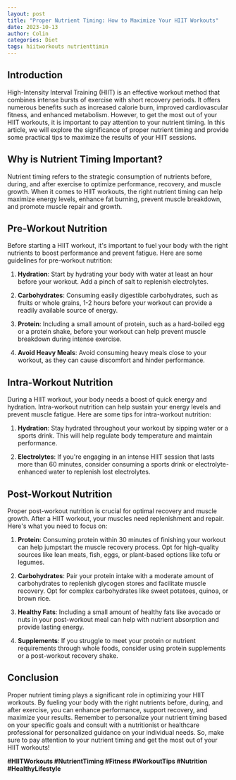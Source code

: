 ```yaml
---
layout: post
title: "Proper Nutrient Timing: How to Maximize Your HIIT Workouts"
date: 2023-10-13
author: Colin
categories: Diet
tags: hiitworkouts nutrienttimin
---
```


## Introduction

High-Intensity Interval Training (HIIT) is an effective workout method that combines intense bursts of exercise with short recovery periods. It offers numerous benefits such as increased calorie burn, improved cardiovascular fitness, and enhanced metabolism. However, to get the most out of your HIIT workouts, it is important to pay attention to your nutrient timing. In this article, we will explore the significance of proper nutrient timing and provide some practical tips to maximize the results of your HIIT sessions.

## Why is Nutrient Timing Important?

Nutrient timing refers to the strategic consumption of nutrients before, during, and after exercise to optimize performance, recovery, and muscle growth. When it comes to HIIT workouts, the right nutrient timing can help maximize energy levels, enhance fat burning, prevent muscle breakdown, and promote muscle repair and growth.

## Pre-Workout Nutrition

Before starting a HIIT workout, it's important to fuel your body with the right nutrients to boost performance and prevent fatigue. Here are some guidelines for pre-workout nutrition:

1. **Hydration**: Start by hydrating your body with water at least an hour before your workout. Add a pinch of salt to replenish electrolytes.

2. **Carbohydrates**: Consuming easily digestible carbohydrates, such as fruits or whole grains, 1-2 hours before your workout can provide a readily available source of energy.

3. **Protein**: Including a small amount of protein, such as a hard-boiled egg or a protein shake, before your workout can help prevent muscle breakdown during intense exercise.

4. **Avoid Heavy Meals**: Avoid consuming heavy meals close to your workout, as they can cause discomfort and hinder performance.

## Intra-Workout Nutrition

During a HIIT workout, your body needs a boost of quick energy and hydration. Intra-workout nutrition can help sustain your energy levels and prevent muscle fatigue. Here are some tips for intra-workout nutrition:

1. **Hydration**: Stay hydrated throughout your workout by sipping water or a sports drink. This will help regulate body temperature and maintain performance.

2. **Electrolytes**: If you're engaging in an intense HIIT session that lasts more than 60 minutes, consider consuming a sports drink or electrolyte-enhanced water to replenish lost electrolytes.

## Post-Workout Nutrition

Proper post-workout nutrition is crucial for optimal recovery and muscle growth. After a HIIT workout, your muscles need replenishment and repair. Here's what you need to focus on:

1. **Protein**: Consuming protein within 30 minutes of finishing your workout can help jumpstart the muscle recovery process. Opt for high-quality sources like lean meats, fish, eggs, or plant-based options like tofu or legumes.

2. **Carbohydrates**: Pair your protein intake with a moderate amount of carbohydrates to replenish glycogen stores and facilitate muscle recovery. Opt for complex carbohydrates like sweet potatoes, quinoa, or brown rice.

3. **Healthy Fats**: Including a small amount of healthy fats like avocado or nuts in your post-workout meal can help with nutrient absorption and provide lasting energy.

4. **Supplements**: If you struggle to meet your protein or nutrient requirements through whole foods, consider using protein supplements or a post-workout recovery shake.

## Conclusion

Proper nutrient timing plays a significant role in optimizing your HIIT workouts. By fueling your body with the right nutrients before, during, and after exercise, you can enhance performance, support recovery, and maximize your results. Remember to personalize your nutrient timing based on your specific goals and consult with a nutritionist or healthcare professional for personalized guidance on your individual needs. So, make sure to pay attention to your nutrient timing and get the most out of your HIIT workouts!

**#HIITWorkouts #NutrientTiming #Fitness #WorkoutTips #Nutrition #HealthyLifestyle**